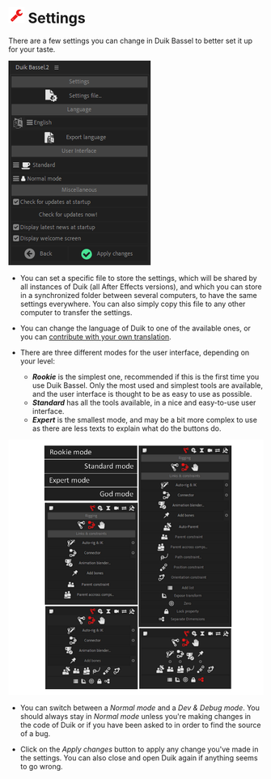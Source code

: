 # ![Settings Icon](img\duik-icons\settings-icon-r.png) Settings

There are a few settings you can change in Duik Bassel to better set it up for your taste.

![settings panel](img\duik-screenshots\settings-panel.PNG)

- You can set a specific file to store the settings, which will be shared by all instances of Duik (all After Effects versions), and which you can store in a synchronized folder between several computers, to have the same settings everywhere. You can also simply copy this file to any other computer to transfer the settings.

- You can change the language of Duik to one of the available ones, or you can [contribute with your own translation](https://github.com/Rainbox-dev/DuAEF_Duik/wiki/Translation).

- There are three different modes for the user interface, depending on your level:

    - ***Rookie*** is the simplest one, recommended if this is the first time you use Duik Bassel. Only the most used and simplest tools are available, and the user interface is thought to be as easy to use as possible.
    - ***Standard*** has all the tools available, in a nice and easy-to-use user interface.
    - ***Expert*** is the smallest mode, and may be a bit more complex to use as there are less texts to explain what do the buttons do.

![settings optn](img\duik-screenshots\General\settings-optn.png)

- You can switch between a *Normal mode* and a *Dev & Debug mode*. You should always stay in *Normal mode* unless you're making changes in the code of Duik or if you have been asked to in order to find the source of a bug.

- Click on the *Apply changes* button to apply any change you've made in the settings. You can also close and open Duik again if anything seems to go wrong.
